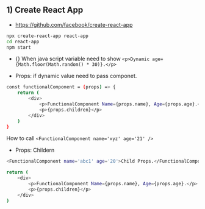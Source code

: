 ## 1) Create React App
- https://github.com/facebook/create-react-app
```sh
npx create-react-app react-app
cd react-app
npm start
```
-  {} When java script variable need to show
` <p>Dynamic age={Math.floor(Math.random() * 30)}.</p> `

- Props: if dynamic value need to pass componet.
```sh
const functionalComponent = (props) => {
    return (
        <div>
            <p>FunctionalComponent Name={props.name}, Age={props.age}.</p>
            <p>{props.children}</p>
        </div>
    )
}
```
How to call
`<FunctionalComponent name='xyz' age='21' />`

- Props: Childern
```sh
<FunctionalComponent name='abc1' age='20'>Child Props.</FunctionalComponent>

return (
	<div>
		<p>FunctionalComponent Name={props.name}, Age={props.age}.</p>
		<p>{props.children}</p>
	</div>
)
```



